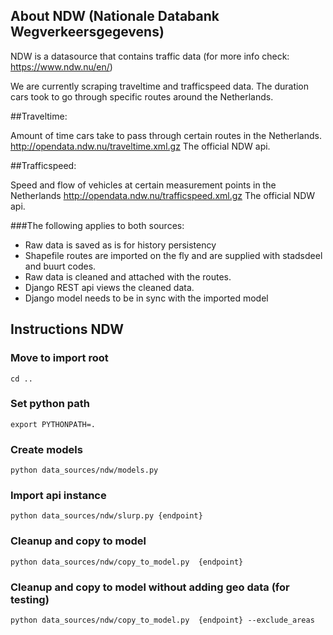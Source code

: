 ## About NDW (Nationale Databank Wegverkeersgegevens)
NDW is a datasource that contains traffic data (for more info check: https://www.ndw.nu/en/)

We are currently scraping traveltime and trafficspeed data. The duration cars took to go through specific routes around the Netherlands. 

##Traveltime: 

Amount of time cars take to pass through certain routes in the Netherlands.
http://opendata.ndw.nu/traveltime.xml.gz The official NDW api.

##Trafficspeed: 

Speed and flow of vehicles at certain measurement points in the Netherlands
http://opendata.ndw.nu/trafficspeed.xml.gz The official NDW api.



###The following applies to both sources:
- Raw data is saved as is for history persistency
- Shapefile routes are imported on the fly and are supplied with stadsdeel and buurt codes.
- Raw data is cleaned and attached with the routes.
- Django REST api views the cleaned data.
- Django model needs to be in sync with the imported model


## Instructions NDW

### Move to import root
```
cd ..
```
### Set python path

```
export PYTHONPATH=.
```

### Create models

```
python data_sources/ndw/models.py 
```

### Import api instance
```
python data_sources/ndw/slurp.py {endpoint}
```

### Cleanup and copy to model
```
python data_sources/ndw/copy_to_model.py  {endpoint}
```

### Cleanup and copy to model without adding geo data (for testing)
```
python data_sources/ndw/copy_to_model.py  {endpoint} --exclude_areas
```
